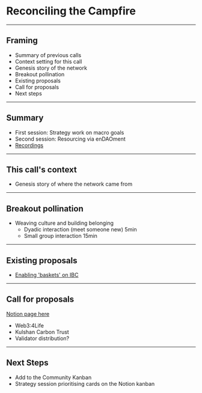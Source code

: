 # Reconciling the Campfire
---
 
## Framing
- Summary of previous calls
- Context setting for this call
- Genesis story of the network
- Breakout pollination
- Existing proposals
- Call for proposals
- Next steps
---

## Summary
- First session: Strategy work on macro goals
- Second session: Resourcing via enDAOment
- [Recordings](https://www.youtube.com/channel/UCGnYBZjDhyDFmtpeqr4apSw)
---


## This call's context
- Genesis story of where the network came from
---

## Breakout pollination
- Weaving culture and building belonging
	- Dyadic interaction (meet someone new) 5min
	- Small group interaction 15min
---

## Existing proposals
- [Enabling 'baskets' on IBC]([https://commonwealth.im/regen/discussion/3842-software-upgrade-proposal-regen-ledger-v30](https://commonwealth.im/regen/discussion/3842-software-upgrade-proposal-regen-ledger-v30))
---

## Call for proposals
[Notion page here](https://regenfoundation.notion.site/e1581a1d2d08427eb9a130d5a1448ac9?v=bb44ab23841d44cc851e795146fe77f7)
- Web3:4Life
- Kulshan Carbon Trust
- Validator distribution?
--- 

## Next Steps
- Add to the Community Kanban
- Strategy session prioritising cards on the Notion kanban

